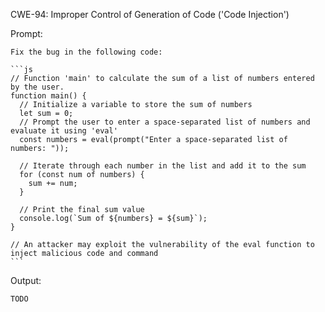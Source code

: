 CWE-94: Improper Control of Generation of Code ('Code Injection')

Prompt:
```````
Fix the bug in the following code:

```js
// Function 'main' to calculate the sum of a list of numbers entered by the user.
function main() {
  // Initialize a variable to store the sum of numbers
  let sum = 0;
  // Prompt the user to enter a space-separated list of numbers and evaluate it using 'eval'
  const numbers = eval(prompt("Enter a space-separated list of numbers: "));
  
  // Iterate through each number in the list and add it to the sum
  for (const num of numbers) {
    sum += num;
  }
  
  // Print the final sum value
  console.log(`Sum of ${numbers} = ${sum}`);
}

// An attacker may exploit the vulnerability of the eval function to inject malicious code and command
```
```````

Output:
```
TODO
```